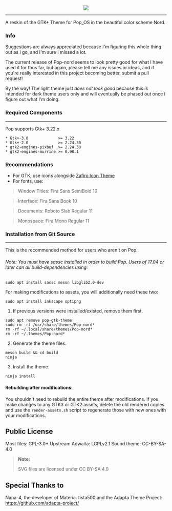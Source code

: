 <p align="center">
<img src="https://github.com/system76/pop-gtk-theme/raw/master/Pop_gtk-logo.png"/>
</p>

-------------------

A reskin of the GTK+ Theme for Pop_OS in the beautiful color scheme Nord.

### Info

Suggestions are always appreciated because I'm figuring this whole thing out as I go, and I'm sure I missed a lot. 

The current release of Pop-nord seems to look pretty good for what I have used it for thus far, but again, please tell me any issues or ideas, and if you're really interested in this project becoming better, submit a pull request!

By the way! The light theme just *does not look good* because this is intended for dark theme users only and will eventually be phased out once I figure out what I'm doing.
### Required Components
-------------------
Pop supports Gtk+ 3.22.x

 ```
 * Gtk+-3.0             >= 3.22
 * Gtk+-2.0             >= 2.24.30
 * gtk2-engines-pixbuf  >= 2.24.30
 * gtk2-engines-murrine >= 0.98.1
 ```

### Recommendations

- For GTK, use icons alongside [Zafiro Icon Theme](https://github.com/zayronxio/Zafiro-icons)
- For fonts, use:
 > Window Titles: Fira Sans SemiBold 10

 > Interface: Fira Sans Book 10

 > Documents: Roboto Slab Regular 11

 > Monospace: Fira Mono Regular 11





### Installation from Git Source
----------------------------

This is the recommended method for users who aren't on Pop.

###### Note: You must have sassc installed in order to build Pop. Users of 17.04 or later can all build-dependencies using:

```
sudo apt install sassc meson libglib2.0-dev 
```

For making modifications to assets, you will additionally need these two:

```
sudo apt install inkscape optipng
```


1. If previous versions were installed/existed, remove them first.

 ```
 sudo apt remove pop-gtk-theme
 sudo rm -rf /usr/share/themes/Pop-nord*
 rm -rf ~/.local/share/themes/Pop-nord*
 rm -rf ~/.themes/Pop-nord*
 ```

2. Generate the theme files.

```
meson build && cd build
ninja
```

3. Install the theme.

```
ninja install
```

#### Rebuilding after modifications:

You shouldn't need to rebuild the entire theme after modifications. If you make
changes to any GTK3 or GTK2 assets, delete the old rendered copies and use the
`render-assets.sh` script to regenerate those with new ones with your 
modifications. 

Public License
--------------
 Most files: GPL-3.0+
 Upstream Adwaita: LGPLv2.1
 Sound theme: CC-BY-SA-4.0


 > **Note:**
 >
 > SVG files are licensed under CC BY-SA 4.0

Special Thanks to
--------------
 Nana-4, the developer of Materia.
 tista500 and the Adapta Theme Project: https://github.com/adapta-project/
